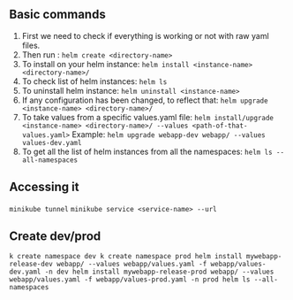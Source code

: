 ## Basic commands
1. First we need to check if everything is working or not with raw yaml files.
2. Then run : `helm create <directory-name>`
3. To install on your helm instance: `helm install <instance-name> <directory-name>/`
4. To check list of helm instances: `helm ls`
5. To uninstall helm instance: `helm uninstall <instance-name>`
6. If any configuration has been changed, to reflect that: `helm upgrade <instance-name> <directory-name>/`
7. To take values from a specific values.yaml file: `helm install/upgrade <instance-name> <directory-name>/ --values <path-of-that-values.yaml>`
Example: ``helm upgrade webapp-dev webapp/ --values values-dev.yaml``
8. To get all the list of helm instances from all the namespaces: `helm ls --all-namespaces`

## Accessing it
`minikube tunnel`
`minikube service <service-name> --url`

## Create dev/prod
``
k create namespace dev
k create namespace prod
helm install mywebapp-release-dev webapp/ --values webapp/values.yaml -f webapp/values-dev.yaml -n dev
helm install mywebapp-release-prod webapp/ --values webapp/values.yaml -f webapp/values-prod.yaml -n prod
helm ls --all-namespaces
``
